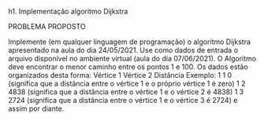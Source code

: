 h1. Implementação algoritmo Dijkstra

PROBLEMA PROPOSTO

Implemente (em qualquer linguagem de programação) o algoritmo Dijkstra apresentado na aula do dia 24/05/2021.
Use como dados de entrada o arquivo disponível no ambiente virtual (aula do dia 07/06/2021).
O Algoritmo deve encontrar o menor caminho entre os pontos 1 e 100. 
Os dados estão organizados desta forma:
Vértice 1     Vértice 2     Distância
Exemplo:
1        1           0  (significa que a distância entre o vértice 1 e o próprio vértice 1 é zero)
1        2        4838 (significa que a distância entre o vértice 1 e o vértice 2 é 4838) 
1        3        2724  (significa que a distância entre o vértice 1 e o vértice 3 é 2724) 
e assim por diante.